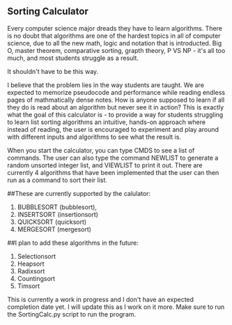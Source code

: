 ## Sorting Calculator
Every computer science major dreads they have to learn algorithms. There is no doubt that algorithms are one of the hardest topics in all of computer science, due to all the new math, logic and notation that is introducted. Big O, master theorem, comparative sorting, grapth theory, P VS NP - it's all too much, and most students struggle as a result.

It shouldn't have to be this way. 

I believe that the problem lies in the way students are taught. We are expected to memorize pseudocode and performance while reading endless pages of mathmatically dense notes. How is anyone supposed to learn if all they do is read about an algorithm but never see it in action? This is exactly what the goal of this calculator is - to provide a way for students struggling to learn list sorting algorithms an intuitive, hands-on approach where instead of reading, the user is encouraged to experiment and play around with different inputs and algorithms to see what the result is.



When you start the calculator, you can type CMDS to see a list of commands. The user can also type the command NEWLIST to generate a random unsorted integer list, and VIEWLIST to print it out. There are currently 4 algorithms that have been implemented that the user can then run as a command to sort their list.

##These are currently supported by the calulator:
1. BUBBLESORT (bubblesort), 
2. INSERTSORT (insertionsort)
3. QUICKSORT (quicksort)
4. MERGESORT (mergesort)

##I plan to add these algorithms in the future:
1. Selectionsort
2. Heapsort
3. Radixsort
4. Countingsort
5. Timsort

This is currently a work in progress and I don't have an expected completion date yet. I will update this as I work on it more. Make sure to run the SortingCalc.py script to run the program.

